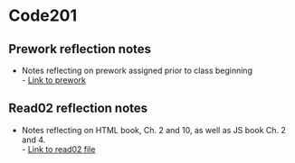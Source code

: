 # Code201

## Prework reflection notes
- Notes reflecting on prework assigned prior to class beginning
<br>  - [Link to prework](./preworkreview.md)

## Read02 reflection notes
- Notes reflecting on HTML book, Ch. 2 and 10, as well as JS book Ch. 2 and 4.
<br>  - [Link to read02 file](./read02.md)

